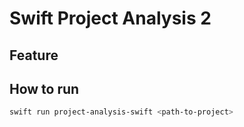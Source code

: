 # Swift Project Analysis 2

## Feature



## How to run
```bash
swift run project-analysis-swift <path-to-project>
```